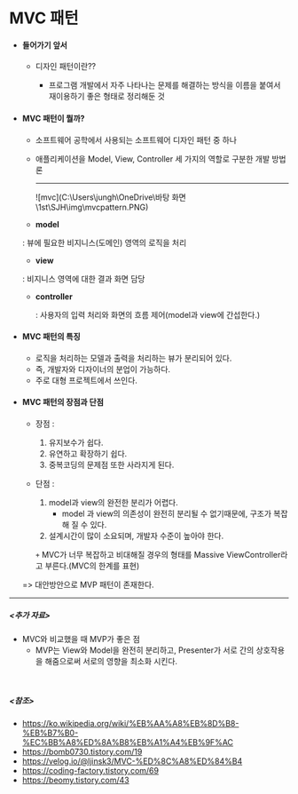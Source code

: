 # MVC 패턴

- #### 들어가기 앞서

  - 디자인 패턴이란?? 

    - 프로그램 개발에서 자주 나타나는 문제를 해결하는 방식을 이름을 붙여서 재이용하기 좋은 형태로 정리해둔 것

- #### MVC 패턴이 뭘까?

  - 소프트웨어 공학에서 사용되는 소프트웨어 디자인 패턴 중 하나

  - 애플리케이션을 Model, View, Controller 세 가지의 역할로 구분한 개발 방법론

    <hr>

    ![mvc](C:\Users\jungh\OneDrive\바탕 화면\1st\SJH\img\mvcpattern.PNG)

  -  **model**

    : 뷰에 필요한 비지니스(도메인) 영역의 로직을 처리

  -  **view**

    : 비지니스 영역에 대한 결과 화면 담당

  - **controller**

    : 사용자의 입력 처리와 화면의 흐름 제어(model과 view에 간섭한다.)

- #### MVC 패턴의 특징

  - 로직을 처리하는 모델과 출력을 처리하는 뷰가 분리되어 있다.
  - 즉, 개발자와 디자이너의 분업이 가능하다.
  - 주로 대형 프로젝트에서 쓰인다.

- #### MVC 패턴의 장점과 단점

  - 장점 :

    1. 유지보수가 쉽다.
    2. 유연하고 확장하기 쉽다.
    3. 중복코딩의 문제점 또한 사라지게 된다.

  - 단점 :

    1. model과 view의 완전한 분리가 어렵다.
       - model 과 view의 의존성이 완전히 분리될 수 없기때문에, 구조가 복잡해 질 수 있다.
    2. 설계시간이 많이 소요되며, 개발자 수준이 높아야 한다.

    `+` MVC가 너무 복잡하고 비대해질 경우의 형태를 Massive ViewController라고 부른다.(MVC의 한계를 표현)

  => 대안방안으로 MVP 패턴이 존재한다. 


------------

##### <추가 자료>

- MVC와 비교했을 때 MVP가 좋은 점
  - MVP는 View와 Model을 완전히 분리하고, Presenter가 서로 간의 상호작용을 해줌으로써 서로의 영향을 최소화 시킨다.

</br>

##### <참조>

- <https://ko.wikipedia.org/wiki/%EB%AA%A8%EB%8D%B8-%EB%B7%B0-%EC%BB%A8%ED%8A%B8%EB%A1%A4%EB%9F%AC>
- <https://bomb0730.tistory.com/19>
- https://velog.io/@ljinsk3/MVC-%ED%8C%A8%ED%84%B4
- <https://coding-factory.tistory.com/69>
- <https://beomy.tistory.com/43>

